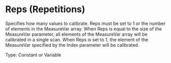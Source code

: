 # Reps (Repetitions)

Specifies how many values to calibrate. Reps must be set to 1 or the number of elements in the MeasureVar array. When Reps is equal to the size of the MeasureVar parameter, all elements of the MeasureVar array will be calibrated in a single scan. When Reps is set to 1, the element of the MeasureVar specified by the Index parameter will be calibrated.

Type: Constant or Variable
